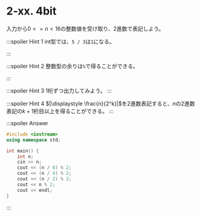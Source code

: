 # 2-xx. 4bit

入力から$0 <= n < 16$の整数値を受け取り、2進数で表記しよう。

:::spoiler Hint 1
int型では、`5 / 3`は`1`になる。

:::

:::spoiler Hint 2
整数型の余りは`%`で得ることができる。

:::

:::spoiler Hint 3
1桁ずつ出力してみよう。
:::

:::spoiler Hint 4
$|\displaystyle \frac{n}{2^k}|$を2進数表記すると、$n$の2進数表記の$k+1$桁目以上を得ることができる。
:::

:::spoiler Answer
```cpp
#include <iostream>
using namespace std;

int main() {
    int n;
    cin >> n;
    cout << (n / 8) % 2;
    cout << (n / 4) % 2;
    cout << (n / 2) % 2;
    cout << n % 2;
    cout << endl;
}
```

:::
